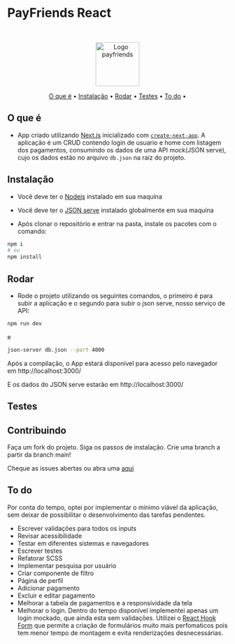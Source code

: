 # PayFriends React

<br />
<p align="center">
    <img src="./images/payfriends.png" alt="Logo payfriends" width="100">
</p>
<p align="center">
  <a href="#o-que-é">O que é</a> •
  <a href="#instalação">Instalação</a> •
  <a href="#rodar">Rodar</a> •
  <a href="#testes">Testes</a> •
  <a href="#to-do">To do</a> •
</p>

## O que é

* App criado utilizando [Next.js](https://nextjs.org/) inicializado com [`create-next-app`](https://github.com/vercel/next.js/tree/canary/packages/create-next-app). A aplicação é um CRUD contendo login de usuario e home com listagem dos pagamentos, consumindo os dados de uma API mock(JSON serve), cujo os dados estão no arquivo `db.json` na raiz do projeto.

## Instalação

* Você deve ter o <a href="https://nodejs.org/en/">Nodejs</a> instalado em sua maquína

* Você deve ter o <a href="https://www.npmjs.com/package/json-server">JSON serve</a> instalado globalmente em sua maquína

* Após clonar o repositório e entrar na pasta, instale os pacotes com o comando:

```bash
npm i
# ou
npm install
```

## Rodar

* Rode o projeto utilizando os seguintes comandos, o primeiro é para subir a aplicação e o segundo para subir o json serve, nosso serviço de API:

```bash
npm run dev
```
e

```bash
json-server db.json --port 4000
```

Após a compilação, o App estará disponível para acesso
pelo navegador em http://localhost:3000/

E os dados do JSON serve estarão em http://localhost:3000/

## Testes


## Contribuindo

Faça um fork do projeto. Siga os passos de instalação. Crie uma branch a partir da branch main!

Cheque as issues abertas ou abra uma <a href=https://github.com/danditeoa/picpay-desafio-frontend/issues> aqui</a>

## To do

Por conta do tempo, optei por implementar o mínimo viável da aplicação, sem deixar de possibilitar o desenvolvimento das tarefas pendentes.

* Escrever validações para todos os inputs
* Revisar acessibilidade
* Testar em diferentes sistemas e navegadores
* Escrever testes
* Refatorar SCSS
* Implementar pesquisa por usuário
* Criar componente de filtro
* Página de perfil
* Adicionar pagamento
* Excluir e editar pagamento
* Melhorar a tabela de pagamentos e a responsividade da tela
* Melhorar o login. Dentro do tempo disponível implementei apenas um login mockado, que ainda esta sem validações. Utilizei o <a href=https://react-hook-form.com> React Hook Form</a> que permite a criação de formulários muito mais perfomaticos pois tem menor tempo de montagem e evita renderizações desnecessárias.